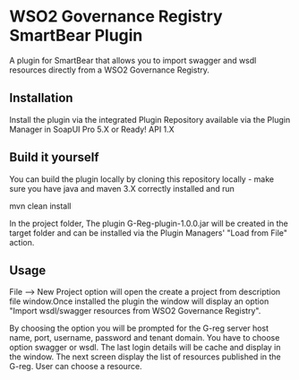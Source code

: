 # WSO2 Governance Registry SmartBear Plugin

A plugin for SmartBear that allows you to import swagger and wsdl resources directly from a WSO2 Governance Registry.

Installation
------------

Install the plugin via the integrated Plugin Repository available via the Plugin Manager in SoapUI Pro 5.X or Ready! API 1.X


Build it yourself
-----------------
You can build the plugin locally by cloning this repository locally - make sure you have java and maven 3.X correctly
installed and run

mvn clean install 

In the project folder, The plugin G-Reg-plugin-1.0.0.jar will be created in the target folder and can be installed via the
Plugin Managers' "Load from File" action.

Usage
-----
File --> New Project option will open the create a project from description file window.Once installed the plugin the window will display an option
"Import wsdl/swagger resources from WSO2 Governance Registry".

By choosing the option you will be prompted for the G-reg server host name, port, username, password and tenant domain.
You have to choose option swagger or wsdl.
The last login details will be cache and display in the window.
The next screen display the list of resources published in the G-reg. User can choose a resource.

